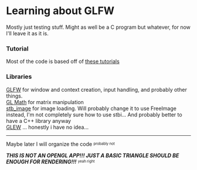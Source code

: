 # Learning about GLFW

Mostly just testing stuff. Might as well be a C program but whatever, for now I'll leave it as it is.

### Tutorial
Most of the code is based off of [these tutorials](https://learnopengl.com/)

### Libraries
[GLFW](http://www.glfw.org/) for window and context creation, input handling, and probably other things.  
[GL Math](https://glm.g-truc.net/0.9.9/index.html) for matrix manipulation  
[stb_image](https://github.com/nothings/stb) for image loading. Will probably change it to use FreeImage instead, I'm not completely sure how to use stbi... And probably better to have a C++ library anyway  
[GLEW](http://glew.sourceforge.net/) ... honestly i have no idea...  

--------------------------------
Maybe later I will organize the code <sup><sub>probably not</sub></sup>

_**THIS IS NOT AN OPENGL APP!!! JUST A BASIC TRIANGLE SHOULD BE ENOUGH FOR RENDERING!!!**_
<sup><sub>yeah right<sub><sup>
